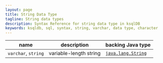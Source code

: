 ```yaml
---
layout: page
title: String Data Type
tagline: String data types
description: Syntax Reference for string data type in ksqlDB
keywords: ksqldb, sql, syntax, string, varchar, data type, character
---
```


| name                | description            | backing Java type
|---------------------|------------------------|------------------
| `varchar`, `string` | variable-length string | [`java.lang.String`](https://docs.oracle.com/en/java/javase/11/docs/api/java.base/java/lang/String.html)